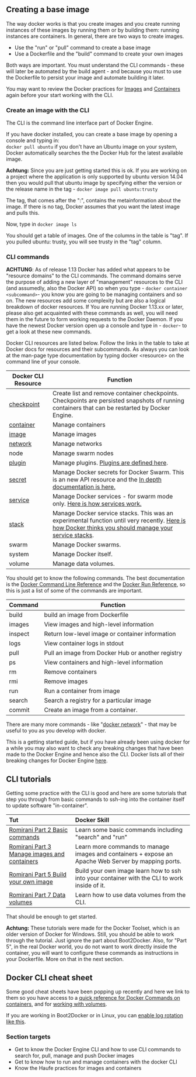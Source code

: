 ## Creating a base image

The way docker works is that you create images and you create running instances of these images by running them or by building them: running instances are containers. In general, there are two ways to create images.

* Use the "run" or "pull" command to create a base image
* Use a Dockerfile and the "build" command to create your own images

Both ways are important. You must understand the CLI commands - these will later be automated by the build agent - and because you must to use the Dockerfile to persist your image and automate building it later.

You may want to review the Docker practices for [Images](/DockerImage.md) and [Containers](/DockerContainer.md) again before your start working with the CLI.

### Create an image with the CLI

The CLI is the command line interface part of Docker Engine.

If you have docker installed, you can create a base image by opening a console and typing in:  
`docker pull ubuntu` if you don't have an Ubuntu image on your system, Docker automatically searches the the Docker Hub for the latest available image.

**Achtung:** Since you are just getting started this is ok. If you are working on a project where the application is only supported by ubuntu version 14.04 then you would pull that ubuntu image by specifying either the version or the release name in the tag - `docker image pull ubuntu:trusty`

The tag, that comes after the ":", contains the metainformation about the image. If there is no tag, Docker assumes that you want the latest image and pulls this.

Now, type in `docker image ls`

You should get a table of images. One of the columns in the table is "tag". If you pulled ubuntu: trusty, you will see trusty in the "tag" column.

### CLI commands

**ACHTUNG**: As of release 1.13 Docker has added what appears to be "resource domains" to the CLI commands. The command domains serve the purpose of adding a new layer of "management" resources to the CLI \(and assumedly, also the Docker API\) so when you type  - `docker container <subcommand>`- you know you are going to be managing containers and so on. The new resources add some complexity but are also a logical breakdown of docker resources. If You are running Docker 1.13.xx or later, please also get acquainted with these commands as well, you will need them in the future to form working requests to the Docker Daemon. If you have the newest Docker version open up a console and type in - `docker`- to get a look at these new commands.

Docker CLI resources are listed below. Follow the links in the table to take at Docker docs for resources and their subcommands. As always you can look at the man-page type documentation by typing docker &lt;resource&gt; on the command line of your console.

| Docker CLI Resource | Function |
| --- | --- |
| [checkpoint](https://docs.docker.com/engine/reference/commandline/checkpoint/) | Create list and remove container checkpoints. Checkpoints are persisted snapshots of running containers that can be restarted by Docker Engine. |
| [container](https://docs.docker.com/engine/reference/commandline/container/) | Manage containers |
| [image](https://docs.docker.com/engine/reference/commandline/image/) | Manage  images |
| [network](https://docs.docker.com/engine/reference/commandline/network/) | Manage networks |
| node | Manage swarm nodes |
| [plugin](https://docs.docker.com/engine/reference/commandline/plugin/) | Manage plugins. [Plugins are defined here](https://docs.docker.com/engine/extend/plugin_api/). |
| [secret](https://docs.docker.com/engine/reference/commandline/secret/) | Manage Docker secrets for Docker Swarm. This is an new API resource and the [In depth documentation is here.](https://docs.docker.com/engine/swarm/secrets/) |
| [service](https://docs.docker.com/engine/reference/commandline/service/) | Manage Docker services - for swarm mode only. [Here is how services work.](https://docs.docker.com/engine/swarm/how-swarm-mode-works/services/) |
| [stack](https://docs.docker.com/engine/reference/commandline/stack/) | Manage Docker service stacks. This was an experimental function until very recently. [Here is how Docker thinks you should manage your service stacks](https://docs.docker.com/docker-cloud/apps/stacks/). |
| swarm | Manage Docker swarms. |
| system | Manage Docker itself. |
| volume | Manage data volumes. |

You should get to know the following commands. The best documentation is the [Docker Command Line Reference](https://docs.docker.com/engine/reference/commandline/) and the [Docker Run Reference](https://docs.docker.com/engine/reference/run/), so this is just a list of some of the commands are important.

| Command | Function |
| --- | --- |
| build | build an image from Dockerfile |
| images | View images and high-level information |
| inspect | Return low-level image or container information |
| logs | View container logs in stdout |
| pull | Pull an image from Docker Hub or another registry |
| ps | View containers and high-level information |
| rm | Remove containers |
| rmi | Remove images |
| run | Run a container from image |
| search | Search a registry for a particular image |
| commit | Create an image from a container. |

There are many more commands - like "[docker network](https://docs.docker.com/engine/userguide/networking/)" - that may be useful to you as you develop with docker.

This is a getting started guide, but if you have already been using docker for a while you may also want to check any breaking changes that have been made to the Docker Engine and hence also the CLI. Docker lists all of their breaking changes for Docker Engine [here](https://docs.docker.com/engine/breaking_changes/).

## CLI tutorials

Getting some practice with the CLI is good and here are some tutorials that step you through from basic commands to ssh-ing into the container itself to update software "in-container".

| Tut | Docker Skill |
| :--- | :--- |
| [Romirani Part 2 Basic commands](https://rominirani.com/docker-tutorial-series-part-2-basic-commands-baaf70807fd3#.4et5fzv52) | Learn some basic commands including "search" and "run" |
| [Romirani Part 3 Manage images and containers](https://rominirani.com/docker-tutorial-series-part-3-more-on-images-and-containers-68ce7a026fc1#.81u5vtrpt) | Learn more commands to manage images and containers + expose an Apache Web Server by mapping ports. |
| [Romirani Part 5 Build your own image](https://rominirani.com/docker-tutorial-series-part-5-building-your-own-docker-images-b4a448b44afc#.1mip1x4as) | Build your own image learn how to ssh into your container with the CLI to work inside of it. |
| [Romirani Part 7 Data volumes](https://rominirani.com/docker-tutorial-series-part-7-data-volumes-93073a1b5b72#.mgwgl2c5b) | Learn how to use data volumes from the CLI. |

That should be enough to get started.

**Achtung:** These tutorials were made for the Docker Toolset, which is an older version of Docker for Windows. Still, you should be able to work through the tutorial. Just ignore the part about Boot2Docker. Also, for "Part 5", in the real Docker world, you do not want to work directly inside the container, you will want to configure these commands as instructions in your Dockerfile. More on that in the next section.

## Docker CLI cheat sheet

Some good cheat sheets have been popping up recently and here we link to them so you have access to a [quick reference for Docker Commands on containers](http://docker.jens-piegsa.com/#running-containers), and for [working with volumes](http://docker.jens-piegsa.com/#using-volumes).

If you are working in Boot2Docker or in Linux, you can [enable log rotation like this](http://docker.jens-piegsa.com/#logging).

### Section targets

* Get to know the Docker Engine CLI and how to use CLI commands to search for, pull, manage and push Docker images 
* Get to know how to run and manage containers with the docker CLI
* Know the Haufe practices for images and containers



